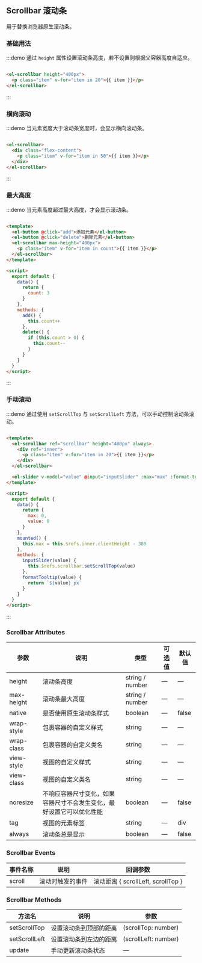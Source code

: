 ## Scrollbar 滚动条

用于替换浏览器原生滚动条。

### 基础用法

:::demo 通过 `height` 属性设置滚动条高度，若不设置则根据父容器高度自适应。

```html

<el-scrollbar height="400px">
  <p class="item" v-for="item in 20">{{ item }}</p>
</el-scrollbar>
```

:::

### 横向滚动

:::demo 当元素宽度大于滚动条宽度时，会显示横向滚动条。

```html

<el-scrollbar>
  <div class="flex-content">
    <p class="item" v-for="item in 50">{{ item }}</p>
  </div>
</el-scrollbar>
```

:::

### 最大高度

:::demo 当元素高度超过最大高度，才会显示滚动条。

```html

<template>
  <el-button @click="add">添加元素</el-button>
  <el-button @click="delete">删除元素</el-button>
  <el-scrollbar max-height="400px">
    <p class="item" v-for="item in count">{{ item }}</p>
  </el-scrollbar>
</template>

<script>
  export default {
    data() {
      return {
        count: 3
      }
    },
    methods: {
      add() {
        this.count++
      },
      delete() {
        if (this.count > 0) {
          this.count--
        }
      }
    }
  }
</script>
```

:::

### 手动滚动

:::demo 通过使用 `setScrollTop` 与 `setScrollLeft` 方法，可以手动控制滚动条滚动。

```html

<template>
  <el-scrollbar ref="scrollbar" height="400px" always>
    <div ref="inner">
      <p class="item" v-for="item in 20">{{ item }}</p>
    </div>
  </el-scrollbar>

  <el-slider v-model="value" @input="inputSlider" :max="max" :format-tooltip="formatTooltip"></el-slider>
</template>

<script>
  export default {
    data() {
      return {
        max: 0,
        value: 0
      }
    },
    mounted() {
      this.max = this.$refs.inner.clientHeight - 380
    },
    methods: {
      inputSlider(value) {
        this.$refs.scrollbar.setScrollTop(value)
      },
      formatTooltip(value) {
        return `${value} px`
      }
    }
  }
</script>
```

:::

### Scrollbar Attributes

| 参数          | 说明            | 类型            | 可选值                 | 默认值   |
|-------------  |---------------- |---------------- |---------------------- |-------- |
| height          | 滚动条高度         | string / number  |          —             |    —     |
| max-height          | 滚动条最大高度         | string / number  |          —             |    —     |
| native          | 是否使用原生滚动条样式         | boolean  |          —             |    false     |
| wrap-style    | 包裹容器的自定义样式  | string | — |    —  |
| wrap-class  | 包裹容器的自定义类名    | string  |    —  |  — |
| view-style  | 视图的自定义样式    | string  |    —  |  — |
| view-class  | 视图的自定义类名    | string  |    —  |  — |
| noresize  | 不响应容器尺寸变化，如果容器尺寸不会发生变化，最好设置它可以优化性能    | boolean  |    —  |  false |
| tag  | 视图的元素标签    | string  |    —  |  div |
| always  | 滚动条总是显示    | boolean  |    —  |  false |

### Scrollbar Events

| 事件名称 | 说明 | 回调参数 |
|---------- |-------- |---------- |
| scroll | 滚动时触发的事件 | 滚动距离 { scrollLeft, scrollTop }|

### Scrollbar Methods

| 方法名      | 说明          | 参数    |
|---------- |-------------- | --------------
| setScrollTop | 设置滚动条到顶部的距离 | (scrollTop: number) |
| setScrollLeft | 设置滚动条到左边的距离 | (scrollLeft: number) |
| update | 手动更新滚动条状态 | —   |
